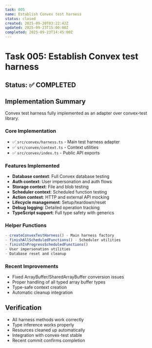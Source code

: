```yaml
---
task: 005
name: Establish Convex test harness
status: closed
created: 2025-09-20T03:22:42Z
updated: 2025-09-23T15:00:00Z
completed: 2025-09-23T14:45:00Z
---
```


# Task 005: Establish Convex test harness

## Status: ✅ COMPLETED

## Implementation Summary

Convex test harness fully implemented as an adapter over convex-test library.

### Core Implementation

- ✅ `src/convex/harness.ts` - Main test harness adapter
- ✅ `src/convex/context.ts` - Context utilities
- ✅ `src/convex/index.ts` - Public API exports

### Features Implemented

- **Database context**: Full Convex database testing
- **Auth context**: User impersonation and auth flows
- **Storage context**: File and blob testing
- **Scheduler context**: Scheduled function testing
- **Action context**: HTTP and external API mocking
- **Lifecycle management**: Setup/teardown/reset
- **Debug logging**: Detailed operation tracking
- **TypeScript support**: Full type safety with generics

### Helper Functions

```typescript
- createConvexTestHarness() - Main harness factory
- finishAllScheduledFunctions() - Scheduler utilities
- finishInProgressScheduledFunctions()
- User impersonation utilities
- Database reset and cleanup
```

### Recent Improvements

- Fixed ArrayBuffer/SharedArrayBuffer conversion issues
- Proper handling of all typed array buffer types
- Type-safe context creation
- Automatic cleanup integration

## Verification

- All harness methods work correctly
- Type inference works properly
- Resources cleaned up automatically
- Integration with convex-test stable
- Recent commit confirms completion

